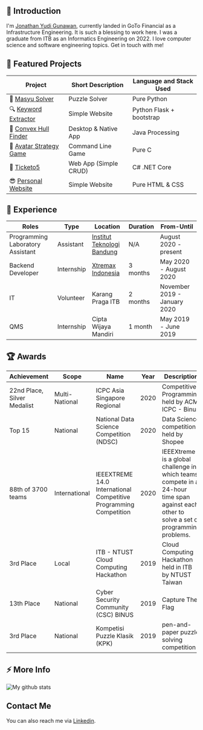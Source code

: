 ## 💬 Introduction

I'm [Jonathan Yudi Gunawan](https://jonathangun.github.io/), currently landed in GoTo Financial as a Infrastructure Engineering. It is such a blessing to work here. I was a graduate from ITB as an Informatics Engineering on 2022. I love computer science and software engineering topics. Get in touch with me!

## 🌱 Featured Projects

| Project | Short Description | Language and Stack Used |
|---------|-------------------|-------------------------|
|🧩 [Masyu Solver](https://github.com/JonathanGun/masyu-solver)                                       | Puzzle Solver         | Pure Python              |
|🔍 [Keyword Extractor](https://github.com/JonathanGun/Covid-keyword-extractor)                       | Simple Website        | Python Flask + bootstrap |
|📐 [Convex Hull Finder](https://github.com/JonathanGun/Convex-Hull-Finder)                           | Desktop & Native App  | Java Processing          |
|🧠 [Avatar Strategy Game](https://github.com/JonathanGun/Avatar-World-War-Multiplayer-Strategy-Game) | Command Line Game     | Pure C                   |
|🎫 [Ticketo5](https://github.com/JonathanGun/ticketo5)                                               | Web App (Simple CRUD) | C# .NET Core             |
|😎 [Personal Website](https://jonathangun.github.io/)                                                | Simple Website        | Pure HTML & CSS          |

## 💼 Experience

| Roles | Type | Location | Duration | From-Until |
|-------------|-------|------|------|-------------|
| Programming Laboratory Assistant | Assistant | [Institut Teknologi Bandung](https://www.itb.ac.id/) | N/A | August 2020 - present |
| Backend Developer | Internship | [Xtremax Indonesia](https://www.linkedin.com/company/xtremax/) | 3 months | May 2020 - August 2020 |
| IT | Volunteer | Karang Praga ITB | 2 months | November 2019 - January 2020 |
| QMS | Internship | Cipta Wijaya Mandiri | 1 month | May 2019 - June 2019 |

## 🏆 Awards

| Achievement | Scope | Name | Year | Description |
|-------------|-------|------|------|-------------|
| 22nd Place, Silver Medalist | Multi-National | ICPC Asia Singapore Regional | 2020 | Competitive Programming held by ACM ICPC - Binus |
| Top 15 | National | National Data Science Competition (NDSC) | 2020 | Data Science competition held by Shopee |
| 88th of 3700 teams | International | IEEEXTREME 14.0 International Competitive Programming Competition | 2020 | IEEEXtreme is a global challenge in which teams compete in a 24-hour time span against each other to solve a set of programming problems. |
| 3rd Place | Local | ITB - NTUST Cloud Computing Hackathon | 2019 | Cloud Computing Hackathon held in ITB by NTUST Taiwan |
| 13th Place | National | Cyber Security Community (CSC) BINUS | 2019 | Capture The Flag |
| 3rd Place | National | Kompetisi Puzzle Klasik (KPK) | 2019 | pen-and-paper puzzle solving competition |

## ⚡ More Info

![My github stats](https://github-readme-stats.vercel.app/api?username=jonathangun&show_icons=true)


## Contact Me

You can also reach me via [Linkedin](https://www.linkedin.com/in/jonathanyudigun).

